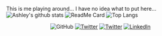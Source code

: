 This is me playing around...
I have no idea what to put here...
<br>
![Ashley's github stats](https://github-readme-stats.vercel.app/api?username=Asherz2013&show_icons=true&theme=dracula)
![ReadMe Card](https://github-readme-stats.vercel.app/api/pin/?username=Asherz2013&repo=Unity&theme=dracula)
![Top Langs](https://github-readme-stats.vercel.app/api/top-langs/?username=Asherz2013&layout=compact&theme=dracula)

<p align="center">
  <img src="https://img.shields.io/github/followers/asherz2013.svg?label=GitHub&style=social" alt="GitHub">
  <a href="https://twitter.com/asherz2009"><img src="https://img.shields.io/twitter/follow/asherz2009?label=Personal%20Twitter&style=social" alt="Twitter"></a>
  <a href="https://twitter.com/jagexasherz"><img src="https://img.shields.io/twitter/follow/jagexasherz?label=Work%20Twitter&style=social" alt="Twitter"></a>
  <a href="https://linkedin.com/in/ashley-shaw-58487a15/"><img src="https://img.shields.io/badge/LinkedIn--_.svg?style=social&logo=linkedin" alt="LinkedIn"></a>
 </p>
